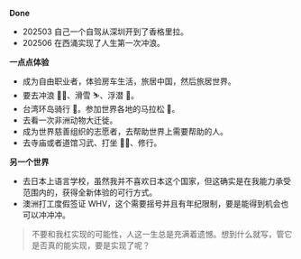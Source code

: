 ---
---
**Done**
- 202503 自己一个自驾从深圳开到了香格里拉。
- 202506 在西涌实现了人生第一次冲浪。

**一点点体验**
- 成为自由职业者，体验房车生活，旅居中国，然后旅居世界。
- 要去冲浪 🏄‍♀️、滑雪 ⛷、浮潜 🤿。
- 台湾环岛骑行 🚴。参加世界各地的马拉松 🏃。
- 去看一次非洲动物大迁徙。
- 成为世界慈善组织的志愿者，去帮助世界上需要帮助的人。
- 去寺庙或者道馆习武、打坐 🧘‍♂️、修行。

**另一个世界**
- 去日本上语言学校，虽然我并不喜欢日本这个国家，但这确实是在我能力承受范围内的，获得全新体验的可行方式。
- 澳洲打工度假签证 WHV，这个需要摇号并且有年纪限制，要是能得到机会也可以冲冲冲。

> 不要和我杠实现的可能性，人这一生总是充满着遗憾。想到什么就写，管它是否真的能实现，要是实现了呢？


